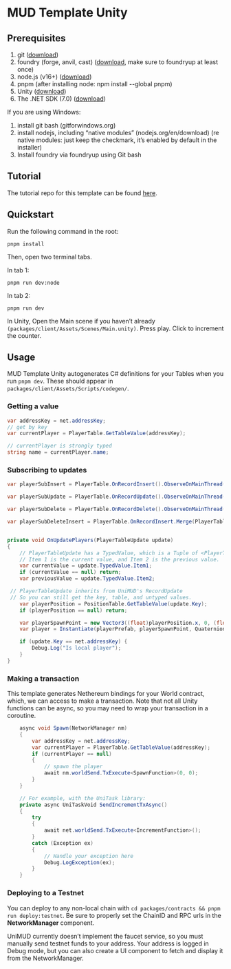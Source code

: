 # MUD Template Unity

## Prerequisites

1. git ([download](https://git-scm.com/downloads))
2. foundry (forge, anvil, cast) ([download](https://book.getfoundry.sh/getting-started/installation), make sure to foundryup at least once)
3. node.js (v16+) ([download](https://nodejs.org/en/download))
4. pnpm (after installing node: npm install --global pnpm)
5. Unity ([download](https://unity.com/download))
6. The .NET SDK (7.0) ([download](https://dotnet.microsoft.com/en-us/download))

If you are using Windows:

1. install git bash (gitforwindows.org)
2. install nodejs, including “native modules” (nodejs.org/en/download) (re native modules: just keep the checkmark, it’s enabled by default in the installer)
3. Install foundry via foundryup using Git bash

## Tutorial

The tutorial repo for this template can be found [here](https://github.com/emergenceland/tankmud-tutorial).

## Quickstart

Run the following command in the root:

```
pnpm install
```

Then, open two terminal tabs.

In tab 1:

```
pnpm run dev:node
```

In tab 2:

```
pnpm run dev
```

In Unity, Open the Main scene if you haven’t already `(packages/client/Assets/Scenes/Main.unity)`.
Press play. Click to increment the counter.

## Usage

MUD Template Unity autogenerates C# definitions for your Tables when you run `pnpm dev`. These should appear in `packages/client/Assets/Scripts/codegen/`.

### Getting a value

```csharp
var addressKey = net.addressKey;
// get by key
var currentPlayer = PlayerTable.GetTableValue(addressKey);

// currentPlayer is strongly typed
string name = currentPlayer.name;
```

### Subscribing to updates

```csharp
var playerSubInsert = PlayerTable.OnRecordInsert().ObserveOnMainThread().Subscribe(OnInsertPlayers);

var playerSubUpdate = PlayerTable.OnRecordUpdate().ObserveOnMainThread().Subscribe(OnDeletePlayers);

var playerSubDelete = PlayerTable.OnRecordDelete().ObserveOnMainThread().Subscribe(OnDeletePlayers);

var playerSubDeleteInsert = PlayerTable.OnRecordInsert.Merge(PlayerTable.OnRecordDelete).ObserveOnMainThread().Subscribe(OnInsertDeletePlayers);


private void OnUpdatePlayers(PlayerTableUpdate update)
{
	// PlayerTableUpdate has a TypedValue, which is a Tuple of <PlayerTable,PlayerTable>
	// Item 1 is the current value, and Item 2 is the previous value.
	var currentValue = update.TypedValue.Item1;
	if (currentValue == null) return;
	var previousValue = update.TypedValue.Item2;

 // PlayerTableUpdate inherits from UniMUD's RecordUpdate
 // So you can still get the key, table, and untyped values.
	var playerPosition = PositionTable.GetTableValue(update.Key);
	if (playerPosition == null) return;

	var playerSpawnPoint = new Vector3((float)playerPosition.x, 0, (float)playerPosition.y);
	var player = Instantiate(playerPrefab, playerSpawnPoint, Quaternion.identity);

	if (update.Key == net.addressKey) {
		Debug.Log("Is local player");
	}
}
```

### Making a transaction

This template generates Nethereum bindings for your World contract, which, we can access to make a transaction.
Note that not all Unity functions can be async, so you may need to wrap your transaction in a coroutine.

```csharp
	async void Spawn(NetworkManager nm)
	{
		var addressKey = net.addressKey;
		var currentPlayer = PlayerTable.GetTableValue(addressKey);
		if (currentPlayer == null)
		{
			// spawn the player
			await nm.worldSend.TxExecute<SpawnFunction>(0, 0);
		}
	}

	// For example, with the UniTask library:
	private async UniTaskVoid SendIncrementTxAsync()
	{
		try
		{
			await net.worldSend.TxExecute<IncrementFunction>();
		}
		catch (Exception ex)
		{
			// Handle your exception here
			Debug.LogException(ex);
		}
	}
```

### Deploying to a Testnet

You can deploy to any non-local chain with `cd packages/contracts && pnpm run deploy:testnet`.
Be sure to properly set the ChainID and RPC urls in the **NetworkManager** component.

UniMUD currently doesn’t implement the faucet service, so you must manually send testnet funds to your address. Your address is logged in Debug mode, but you can also create a UI component to fetch and display it from the NetworkManager.
